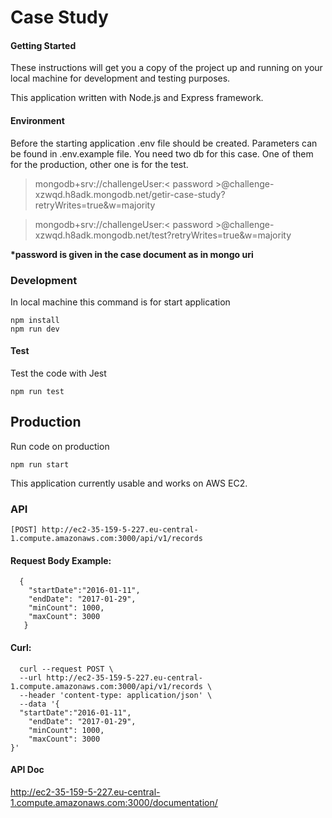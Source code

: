 # Case Study

  #### Getting Started
These instructions will get you a copy of the project up and running on your local machine for development and testing purposes.

This application written with Node.js and Express framework.

#### Environment
Before the starting application .env file should be created. Parameters can be found in .env.example file. You need two db for this case. One of them for the production, other one is for the test.

>mongodb+srv://challengeUser:< password >@challenge-xzwqd.h8adk.mongodb.net/getir-case-study?retryWrites=true&w=majority

>mongodb+srv://challengeUser:< password >@challenge-xzwqd.h8adk.mongodb.net/test?retryWrites=true&w=majority

<b>*password is given in the case document as in mongo uri</b>

### Development
In local machine this command is for start application

    npm install
    npm run dev
 #### Test
 Test the code with Jest

    npm run test

## Production
Run code on production

    npm run start
    
This application currently usable and works on AWS EC2.
### API

`[POST] http://ec2-35-159-5-227.eu-central-1.compute.amazonaws.com:3000/api/v1/records`
  #### Request Body Example:
      {  
        "startDate":"2016-01-11",
        "endDate": "2017-01-29",
        "minCount": 1000,
        "maxCount": 3000
       }
#### Curl:

      curl --request POST \
      --url http://ec2-35-159-5-227.eu-central-1.compute.amazonaws.com:3000/api/v1/records \
      --header 'content-type: application/json' \
      --data '{
      "startDate":"2016-01-11",
    	"endDate": "2017-01-29",
    	"minCount": 1000,
    	"maxCount": 3000
    }'
#### API Doc

  http://ec2-35-159-5-227.eu-central-1.compute.amazonaws.com:3000/documentation/

